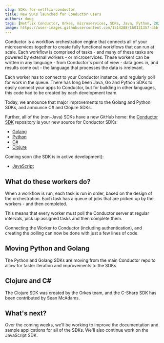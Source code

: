 ```yaml
---
slug: SDKs-for-netflix-conductor
title: New SDKs launched for Conductor users
authors: doug
tags: [Netflix Conductor, Orkes, microservices, SDKs, Java, Python, 2022]
image: https://user-images.githubusercontent.com/1514288/160131357-d5bfa184-55e8-440f-83ed-df9d4ec89e6f.png
---
```


Conductor is a workflow orchestration engine that connects all of your microservices together to create fully functional workflows that can run at scale.  Each workflow is comprised of tasks - and many of these tasks are powered by external workers - or microservices.  These workers can be written in any language - from Conductor's point of view - data goes in, and results come out - the language that processes the data is irrelevant.

Each worker has to connect to your Conductor instance, and regularly poll for work in the queue.  There has long been Java, Go and Python SDKs to easily connect your apps to Conductor, but for building in other languages, this code had to be created by each development team.

Today, we announce that major improvements to the Golang and Python SDKs, and announce C# and Clojure SDKs.

Further, all of the (non-Java) SDKs have a new GitHub home: the [Conductor SDK](https://github.com/conductor-sdk) repository is your new source for Conductor SDKs:

* [Golang](https://github.com/conductor-sdk/conductor-go)
* [Python](https://github.com/conductor-sdk/conductor-python)
* [C#](https://github.com/conductor-sdk/conductor-csharp)
* [Clojure](https://github.com/conductor-sdk/conductor-clojure)

Coming soon (the SDK is in active development):

* [JavaScript](https://github.com/conductor-sdk/conductor-javascript)

<!-- truncate -->

## What do these workers do?

When a workflow is run, each task is run in order, based on the design of the orchestration.  Each task has a queue of jobs that are picked up by the workers  - and then completed.

This means that every worker must poll the Conductor server at regular intervals, pick up assigned tasks and then complete them.  

Connecting the Worker to Conductor (including authentication), and creating the polling can now be done with just a few lines of code.

## Moving Python and Golang

The Python and Golang SDKs are moving from the main Conductor repo to allow for faster iteration and improvements to the SDKs.

## Clojure and C#

The Clojure SDK was created by the Orkes team, and the C-Sharp SDK has been contributed by Sean McAdams.  


## What's next?

Over the coming weeks, we'll be working to improve the documentation and sample applications for all of the SDKs.  We'll also continue work on the JavaScript SDK.